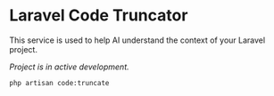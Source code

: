 # Laravel Code Truncator

This service is used to help AI understand the context of your Laravel project.

*Project is in active development.*

`php artisan code:truncate`
